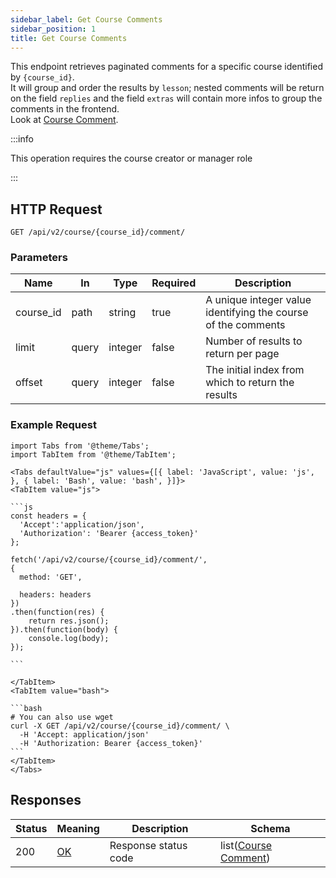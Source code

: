 ```yaml
---
sidebar_label: Get Course Comments
sidebar_position: 1
title: Get Course Comments
---
```


This endpoint retrieves paginated comments for a specific course identified by `{course_id}`.<br/>
It will group and order the results by `lesson`; nested comments will be return on the field `replies` and the field
`extras` will contain more infos to group the comments in the frontend.<br/>
Look at [Course Comment](/docs/apireference/v2/schemas/course_comment).

:::info

This operation requires the course creator or manager role

:::

## HTTP Request

`GET /api/v2/course/{course_id}/comment/`

### Parameters

| Name      | In    | Type    | Required | Description                                                   |
|-----------|-------|---------|----------|---------------------------------------------------------------|
| course_id | path  | string  | true     | A unique integer value identifying the course of the comments |
| limit     | query | integer | false    | Number of results to return per page                          |
| offset    | query | integer | false    | The initial index from which to return the results            |

### Example Request

````mdx-code-block
import Tabs from '@theme/Tabs';
import TabItem from '@theme/TabItem';

<Tabs defaultValue="js" values={[{ label: 'JavaScript', value: 'js', }, { label: 'Bash', value: 'bash', }]}>
<TabItem value="js">

```js
const headers = {
  'Accept':'application/json',
  'Authorization': 'Bearer {access_token}'
};

fetch('/api/v2/course/{course_id}/comment/',
{
  method: 'GET',

  headers: headers
})
.then(function(res) {
    return res.json();
}).then(function(body) {
    console.log(body);
});

```

</TabItem>
<TabItem value="bash">

```bash
# You can also use wget
curl -X GET /api/v2/course/{course_id}/comment/ \
  -H 'Accept: application/json'
  -H 'Authorization: Bearer {access_token}'
```
</TabItem>
</Tabs>
````

## Responses

| Status | Meaning                                                 | Description          | Schema                                                               |
|--------|---------------------------------------------------------|----------------------|----------------------------------------------------------------------|
| 200    | [OK](https://tools.ietf.org/html/rfc7231#section-6.3.1) | Response status code | list([Course Comment](/docs/apireference/v2/schemas/course_comment)) |
